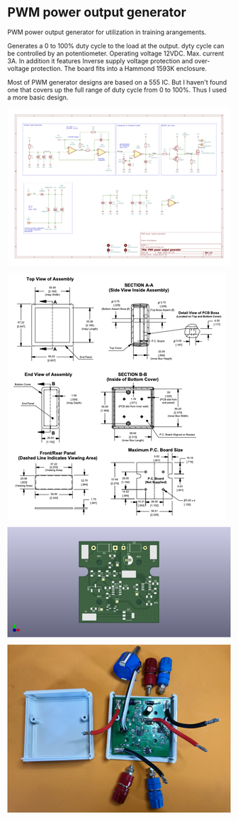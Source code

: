 # PWM power output generator

PWM power output generator for utilization in training arangements.

Generates a 0 to 100% duty cycle to the load at the output. dyty cycle can be controlled by an potentiometer. Operating voltage 12VDC. Max. current 3A. In addition it features Inverse supply voltage protection and over-voltage protection. The board fits into a Hammond 1593K enclosure.

Most of PWM generator designs are based on a 555 IC. But I haven't found one that covers up the full range of duty cycle from 0 to 100%. Thus I used a more basic design.

![schematic](pwm_generator.png)

![Enclosure](1593K.png)

![PCB](pwm_driver.png)

![Photo](IMG_0087.jpeg)

